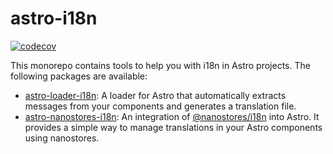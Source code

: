 # astro-i18n


[![codecov](https://codecov.io/github/openscript/astro-i18n/graph/badge.svg?token=O2UYXUDEOT)](https://codecov.io/github/openscript/astro-i18n)

This monorepo contains tools to help you with i18n in Astro projects. The following packages are available:

- [astro-loader-i18n](libs/astro-loader-i18n): A loader for Astro that automatically extracts messages from your components and generates a translation file.
- [astro-nanostores-i18n](libs/astro-nanostores-i18n): An integration of [@nanostores/i18n]() into Astro. It provides a simple way to manage translations in your Astro components using nanostores.
